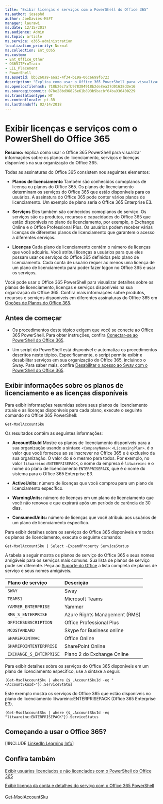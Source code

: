 ```yaml
---
title: "Exibir licenças e serviços com o PowerShell do Office 365"
ms.author: josephd
author: JoeDavies-MSFT
manager: laurawi
ms.date: 12/15/2017
ms.audience: Admin
ms.topic: article
ms.service: o365-administration
localization_priority: Normal
ms.collection: Ent_O365
ms.custom:
- Ent_Office_Other
- O365ITProTrain
- LIL_Placement
- PowerShell
ms.assetid: bb5260a9-a6a3-4f34-b19a-06c6699f6723
description: "Explica como usar o Office 365 PowerShell para visualizar informações sobre os planos de licenciamento, serviços e licenças disponíveis na sua organização do Office 365."
ms.openlocfilehash: 718b26c7afb978384918b2de8ea37d01638d3e16
ms.sourcegitcommit: 07be28bd96826e61b893b9bacbf64ba936400229
ms.translationtype: HT
ms.contentlocale: pt-BR
ms.lasthandoff: 02/14/2018
---
```

# <a name="view-licenses-and-services-with-office-365-powershell"></a>Exibir licenças e serviços com o PowerShell do Office 365

**Resumo:** explica como usar o Office 365 PowerShell para visualizar informações sobre os planos de licenciamento, serviços e licenças disponíveis na sua organização do Office 365.
  
Todas as assinaturas do Office 365 consistem nos seguintes elementos:
- **Planos de licenciamento** Também são conhecidos comoplanos de licença ou planos do Office 365. Os planos de licenciamento determinam os serviços do Office 365 que estão disponíveis para os usuários. A assinatura do Office 365 pode conter vários planos de licenciamento. Um exemplo de plano seria o Office 365 Enterprise E3.
    
- **Serviços** Eles também são conhecidos comoplanos de serviço. Os serviços são os produtos, recursos e capacidades do Office 365 que estão disponíveis no plano de licenciamento, por exemplo, o Exchange Online e o Office Professional Plus. Os usuários podem receber várias licenças de diferentes planos de licenciamento que garantem o acesso a diferentes serviços.
    
- **Licenças** Cada plano de licenciamento contém o número de licenças que você adquiriu. Você atribui licenças a usuários para que eles possam usar os serviços do Office 365 definidos pelo plano de licenciamento. Cada conta de usuário requer ao menos uma licença de um plano de licenciamento para poder fazer logon no Office 365 e usar os serviços.
    
Você pode usar o Office 365 PowerShell para visualizar detalhes sobre os planos de licenciamento, licenças e serviços disponíveis na sua organização do Office 365. Confira mais informações sobre produtos, recursos e serviços disponíveis em diferentes assinaturas do Office 365 em [Opções de Planos do Office 365](https://go.microsoft.com/fwlink/p/?LinkId=691147).
## <a name="before-you-begin"></a>Antes de começar
<a name="RTT"> </a>

- Os procedimentos deste tópico exigem que você se conecte ao Office 365 PowerShell. Para obter instruções, confira [Conectar-se ao PowerShell do Office 365](connect-to-office-365-powershell.md).
    
- Um script do PowerShell está disponível e automatiza os procedimentos descritos neste tópico. Especificamente, o script permite exibir e desabilitar serviços em sua organização do Office 365, incluindo o Sway. Para saber mais, confira [Desabilitar o acesso ao Sway com o PowerShell do Office 365](disable-access-to-sway-with-office-365-powershell.md).
    
## <a name="view-information-about-licensing-plans-and-the-available-licenses"></a>Exibir informações sobre os planos de licenciamento e as licenças disponíveis
<a name="ShortVersion"> </a>

Para exibir informações resumidas sobre seus planos de licenciamento atuais e as licenças disponíveis para cada plano, execute o seguinte comando no Office 365 PowerShell:
  
```
Get-MsolAccountSku
```

Os resultados contêm as seguintes informações:
  
- **AccountSkuId** Mostre os planos de licenciamento disponíveis para a sua organização usando a sintaxe `<CompanyName>:<LicensingPlan>`.  _<CompanyName>_ é o valor que você forneceu ao se inscrever no Office 365 e é exclusivo da sua organização. O valor do _<LicensingPlan>_ é o mesmo para todos. Por exemplo, no valor `litwareinc:ENTERPRISEPACK`, o nome da empresa é  `litwareinc` e o nome do plano de licenciamento `ENTERPRISEPACK`, que é o nome do sistema para o Office 365 Enterprise E3.
    
- **ActiveUnits:** número de licenças que você comprou para um plano de licenciamento específico.
    
- **WarningUnits:** número de licenças em um plano de licenciamento que você não renovou e que expirará após um período de carência de 30 dias.
    
- **ConsumedUnits:** número de licenças que você atribuiu aos usuários de um plano de licenciamento específico.
    
Para exibir detalhes sobre os serviços do Office 365 disponíveis em todos os planos de licenciamento, execute o seguinte comando:
  
```
Get-MsolAccountSku | Select -ExpandProperty ServiceStatus
```

A tabela a seguir mostra os planos de serviço do Office 365 e seus nomes amigáveis para os serviços mais comuns. Sua lista de planos de serviço pode ser diferente. Peça ao [Suporte do Office](https://support.office.com/home/contact) a lista completa de planos de serviço e seus nomes amigáveis.
  
|****Plano de serviço****|****Descrição****|
|:-----|:-----|
| `SWAY` <br/> |Sway  <br/> |
| `TEAMS1` <br/> |Microsoft Teams  <br/> |
| `YAMMER_ENTERPRISE` <br/> |Yammer  <br/> |
| `RMS_S_ENTERPRISE` <br/> |Azure Rights Management (RMS)  <br/> |
| `OFFICESUBSCRIPTION` <br/> |Office Professional Plus  <br/> |
| `MCOSTANDARD` <br/> |Skype for Business online  <br/> |
| `SHAREPOINTWAC` <br/> |Office Online  <br/> |
| `SHAREPOINTENTERPRISE` <br/> |SharePoint Online  <br/> |
| `EXCHANGE_S_ENTERPRISE` <br/> |Plano 2 do Exchange Online  <br/> |
   
Para exibir detalhes sobre os serviços do Office 365 disponíveis em um plano de licenciamento específico, use a sintaxe a seguir.
  
```
(Get-MsolAccountSku | where {$_.AccountSkuId -eq " <AccountSkuId>"}).ServiceStatus
```

Este exemplo mostra os serviços do Office 365 que estão disponíveis no plano de licenciamento litwareinc:ENTERPRISEPACK (Office 365 Enterprise E3).
  
```
(Get-MsolAccountSku | where {$_.AccountSkuId -eq "litwareinc:ENTERPRISEPACK"}).ServiceStatus
```

## <a name="new-to-office-365"></a>Começando a usar o Office 365?
<a name="ShortVersion"> </a>

[!INCLUDE [LinkedIn Learning Info](../common/office/linkedin-learning-info.md)]
   
## <a name="see-also"></a>Confira também
<a name="ShortVersion"> </a>

#### 

[Exibir usuários licenciados e não licenciados com o PowerShell do Office 365](view-licensed-and-unlicensed-users-with-office-365-powershell.md)
  
[Exibir licença da conta e detalhes do serviço com o Office 365 PowerShell](view-account-license-and-service-details-with-office-365-powershell.md)
#### 

[Get-MsolAccountSku](https://go.microsoft.com/fwlink/p/?LinkId=691549)


